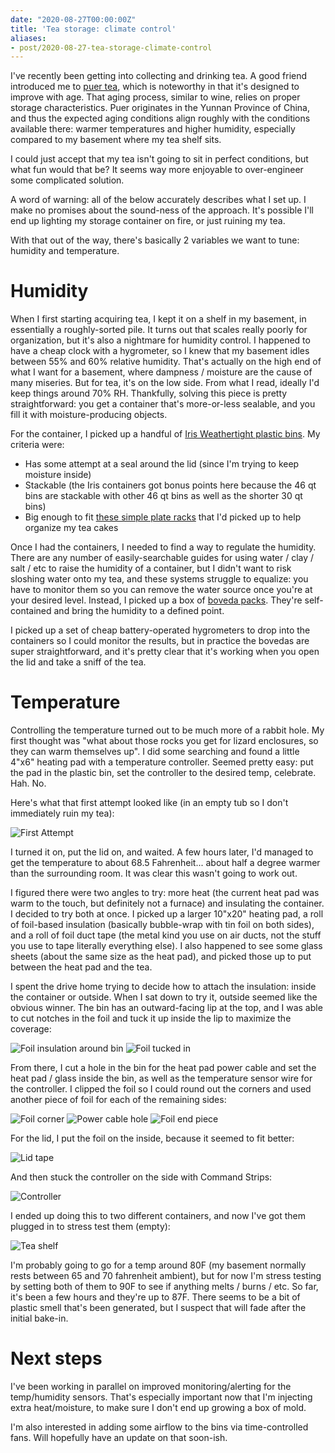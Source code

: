 ```yaml
---
date: "2020-08-27T00:00:00Z"
title: 'Tea storage: climate control'
aliases:
- post/2020-08-27-tea-storage-climate-control
---
```


I've recently been getting into collecting and drinking tea. A good friend introduced me to [puer tea](https://en.m.wikipedia.org/wiki/Pu%27er_tea), which is noteworthy in that it's designed to improve with age. That aging process, similar to wine, relies on proper storage characteristics. Puer originates in the Yunnan Province of China, and thus the expected aging conditions align roughly with the conditions available there: warmer temperatures and higher humidity, especially compared to my basement where my tea shelf sits.

I could just accept that my tea isn't going to sit in perfect conditions, but what fun would that be? It seems way more enjoyable to over-engineer some complicated solution.

<!--more-->

A word of warning: all of the below accurately describes what I set up. I make no promises about the sound-ness of the approach. It's possible I'll end up lighting my storage container on fire, or just ruining my tea.

With that out of the way, there's basically 2 variables we want to tune: humidity and temperature.

Humidity
========

When I first starting acquiring tea, I kept it on a shelf in my basement, in essentially a roughly-sorted pile. It turns out that scales really poorly for organization, but it's also a nightmare for humidity control. I happened to have a cheap clock with a hygrometer, so I knew that my basement idles between 55% and 60% relative humidity. That's actually on the high end of what I want for a basement, where dampness / moisture are the cause of many miseries. But for tea, it's on the low side. From what I read, ideally I'd keep things around 70% RH. Thankfully, solving this piece is pretty straightforward: you get a container that's more-or-less sealable, and you fill it with moisture-producing objects.

For the container, I picked up a handful of [Iris Weathertight plastic bins](https://www.irisusainc.com/weathertight-storage-box-46-6-qt-ucb-sd). My criteria were:

* Has some attempt at a seal around the lid (since I'm trying to keep moisture inside)
* Stackable (the Iris containers got bonus points here because the 46 qt bins are stackable with other 46 qt bins as well as the shorter 30 qt bins)
* Big enough to fit [these simple plate racks](https://www.amazon.com/gp/product/B0018BRMV0/) that I'd picked up to help organize my tea cakes

Once I had the containers, I needed to find a way to regulate the humidity. There are any number of easily-searchable guides for using water / clay / salt / etc to raise the humidity of a container, but I didn't want to risk sloshing water onto my tea, and these systems struggle to equalize: you have to monitor them so you can remove the water source once you're at your desired level. Instead, I picked up a box of [boveda packs](https://www.amazon.com/gp/product/B00CPPG21Y/). They're self-contained and bring the humidity to a defined point.

I picked up a set of cheap battery-operated hygrometers to drop into the containers so I could monitor the results, but in practice the bovedas are super straightforward, and it's pretty clear that it's working when you open the lid and take a sniff of the tea.

Temperature
===========

Controlling the temperature turned out to be much more of a rabbit hole. My first thought was "what about those rocks you get for lizard enclosures, so they can warm themselves up". I did some searching and found a little 4"x6" heating pad with a temperature controller. Seemed pretty easy: put the pad in the plastic bin, set the controller to the desired temp, celebrate. Hah. No.

Here's what that first attempt looked like (in an empty tub so I don't immediately ruin my tea):

![First Attempt](/images/tea-storage-first-attempt.jpg)

I turned it on, put the lid on, and waited. A few hours later, I'd managed to get the temperature to about 68.5 Fahrenheit... about half a degree warmer than the surrounding room. It was clear this wasn't going to work out.

I figured there were two angles to try: more heat (the current heat pad was warm to the touch, but definitely not a furnace) and insulating the container. I decided to try both at once. I picked up a larger 10"x20" heating pad, a roll of foil-based insulation (basically bubble-wrap with tin foil on both sides), and a roll of foil duct tape (the metal kind you use on air ducts, not the stuff you use to tape literally everything else). I also happened to see some glass sheets (about the same size as the heat pad), and picked those up to put between the heat pad and the tea.

I spent the drive home trying to decide how to attach the insulation: inside the container or outside. When I sat down to try it, outside seemed like the obvious winner. The bin has an outward-facing lip at the top, and I was able to cut notches in the foil and tuck it up inside the lip to maximize the coverage:

![Foil insulation around bin](/images/tea-storage-bin-foil.jpg)
![Foil tucked in](/images/tea-storage-bin-foil-tucked.jpg)

From there, I cut a hole in the bin for the heat pad power cable and set the heat pad / glass inside the bin, as well as the temperature sensor wire for the controller. I clipped the foil so I could round out the corners and used another piece of foil for each of the remaining sides:

![Foil corner](/images/tea-storage-foil-corner.jpg)
![Power cable hole](/images/tea-storage-power-cable.jpg)
![Foil end piece](/images/tea-storage-foil-end.jpg)

For the lid, I put the foil on the inside, because it seemed to fit better:

![Lid tape](/images/tea-storage-lid.jpg)

And then stuck the controller on the side with Command Strips:

![Controller](/images/tea-storage-controller.jpg)

I ended up doing this to two different containers, and now I've got them plugged in to stress test them (empty):

![Tea shelf](/images/tea-storage-shelf.jpg)

I'm probably going to go for a temp around 80F (my basement normally rests between 65 and 70 fahrenheit ambient), but for now I'm stress testing by setting both of them to 90F to see if anything melts / burns / etc. So far, it's been a few hours and they're up to 87F. There seems to be a bit of plastic smell that's been generated, but I suspect that will fade after the initial bake-in.

Next steps
==========

I've been working in parallel on improved monitoring/alerting for the temp/humidity sensors. That's especially important now that I'm injecting extra heat/moisture, to make sure I don't end up growing a box of mold.

I'm also interested in adding some airflow to the bins via time-controlled fans. Will hopefully have an update on that soon-ish.

